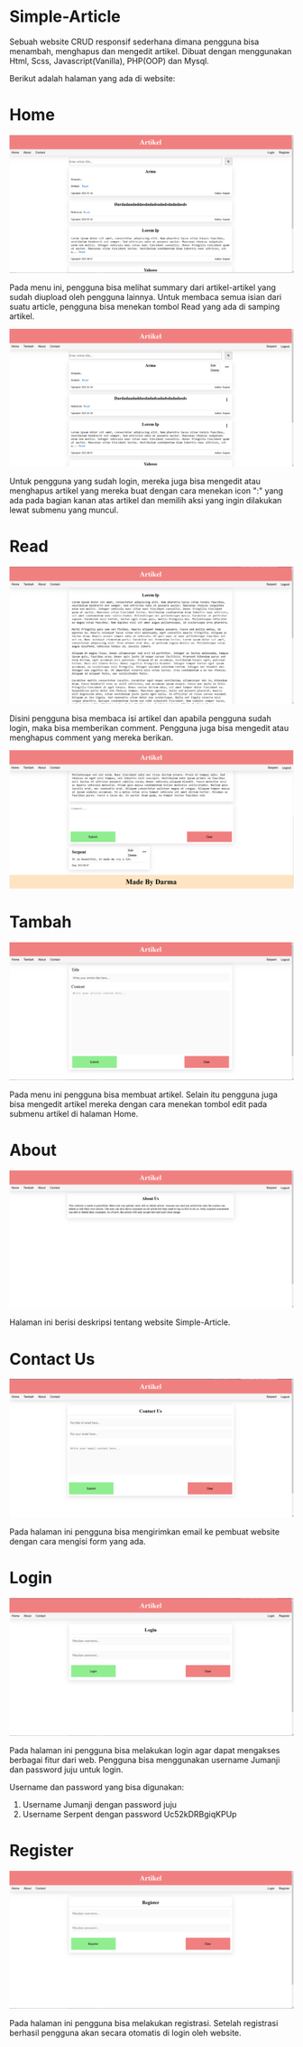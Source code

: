 ﻿# Simple-Article
Sebuah website CRUD responsif sederhana dimana pengguna bisa menambah, menghapus dan mengedit artikel. Dibuat dengan menggunakan Html, Scss, Javascript(Vanilla), PHP(OOP) dan Mysql.

Berikut adalah halaman yang ada di website:

# Home

![Home sebelum login](ScreenShot/HomeWithoutLogin.png)

Pada menu ini, pengguna bisa melihat summary dari artikel-artikel yang sudah diupload oleh pengguna lainnya. Untuk membaca semua isian dari suatu article, pengguna bisa menekan tombol Read yang ada di samping artikel.

![Home setelah login](ScreenShot/HomeAfterLogin.png)

Untuk pengguna yang sudah login, mereka juga bisa mengedit atau menghapus artikel yang mereka buat dengan cara menekan icon ":" yang ada pada bagian kanan atas artikel dan memilih aksi yang ingin dilakukan lewat submenu yang muncul.


# Read

![Read artikel](ScreenShot/Read.png)

Disini pengguna bisa membaca isi artikel dan apabila pengguna sudah login, maka bisa memberikan comment. Pengguna juga bisa mengedit atau menghapus comment yang mereka berikan.

![Comment artikel](ScreenShot/ReadComment.png)

# Tambah

![Tambah artikel](ScreenShot/Tambah.png)

Pada menu ini pengguna bisa membuat artikel. Selain itu pengguna juga bisa mengedit artikel mereka dengan cara menekan tombol edit pada submenu artikel di halaman Home.

# About

![About](ScreenShot/About.png)

Halaman ini berisi deskripsi tentang website Simple-Article.

# Contact Us

![Contact](ScreenShot/Contact.png)

Pada halaman ini pengguna bisa mengirimkan email ke pembuat website dengan cara mengisi form yang ada.


# Login

![Login](ScreenShot/Login.png)

Pada halaman ini pengguna bisa melakukan login agar dapat mengakses berbagai fitur dari web. Pengguna bisa menggunakan username Jumanji dan password juju untuk login.

Username dan password yang bisa digunakan:

 1. Username Jumanji dengan password juju
 2. Username Serpent dengan password Uc52kDRBgiqKPUp

# Register

![Register](ScreenShot/Register.png)

Pada halaman ini pengguna bisa melakukan registrasi. Setelah registrasi berhasil pengguna akan secara otomatis di login oleh website.

